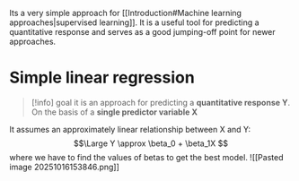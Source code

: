 Its a very simple approach for [[Introduction#Machine learning approaches|supervised learning]]. It is a useful tool for predicting a quantitative response and serves as a good jumping-off point for newer approaches.

# Simple linear regression
> [!info] goal
> it is an approach for predicting a **quantitative response Y**. On the basis of a **single predictor variable X**

It assumes an approximately linear relationship between X and Y:
$$\Large Y \approx \beta_0 + \beta_1X $$
where we have to find the values of betas to get the best model.
![[Pasted image 20251016153846.png]]

##